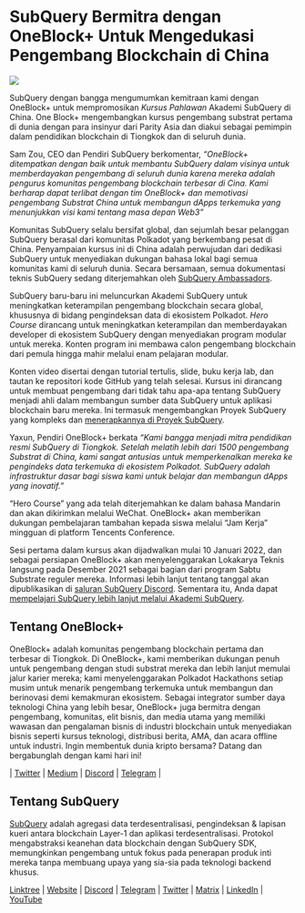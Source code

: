 # SubQuery Bermitra dengan OneBlock+ Untuk Mengedukasi Pengembang Blockchain di China

![](https://miro.medium.com/max/700/1*c1X5h-MEHHwjeqczDKvvCQ.png)

SubQuery dengan bangga mengumumkan kemitraan kami dengan OneBlock+ untuk mempromosikan _Kursus Pahlawan_ Akademi SubQuery di China. One Block+ mengembangkan kursus pengembang substrat pertama di dunia dengan para insinyur dari Parity Asia dan diakui sebagai pemimpin dalam pendidikan blockchain di Tiongkok dan di seluruh dunia.

Sam Zou, CEO dan Pendiri SubQuery berkomentar, _“OneBlock+ ditempatkan dengan baik untuk membantu SubQuery dalam visinya untuk memberdayakan pengembang di seluruh dunia karena mereka adalah pengurus komunitas pengembang blockchain terbesar di Cina. Kami berharap dapat terlibat dengan tim OneBlock+ dan memotivasi pengembang Substrat China untuk membangun dApps terkemuka yang menunjukkan visi kami tentang masa depan Web3”_

Komunitas SubQuery selalu bersifat global, dan sejumlah besar pelanggan SubQuery berasal dari komunitas Polkadot yang berkembang pesat di China. Penyampaian kursus ini di China adalah perwujudan dari dedikasi SubQuery untuk menyediakan dukungan bahasa lokal bagi semua komunitas kami di seluruh dunia. Secara bersamaan, semua dokumentasi teknis SubQuery sedang diterjemahkan oleh [SubQuery Ambassadors](./20210713-Introducing-the-SubQuery-Ambassador-Program.md).

SubQuery baru-baru ini meluncurkan Akademi SubQuery untuk meningkatkan keterampilan pengembang blockchain secara global, khususnya di bidang pengindeksan data di ekosistem Polkadot. _Hero Course_ dirancang untuk meningkatkan keterampilan dan memberdayakan developer di ekosistem SubQuery dengan menyediakan program modular untuk mereka. Konten program ini membawa calon pengembang blockchain dari pemula hingga mahir melalui enam pelajaran modular.

Konten video disertai dengan tutorial tertulis, slide, buku kerja lab, dan tautan ke repositori kode GitHub yang telah selesai. Kursus ini dirancang untuk membuat pengembang dari tidak tahu apa-apa tentang SubQuery menjadi ahli dalam membangun sumber data SubQuery untuk aplikasi blockchain baru mereka. Ini termasuk mengembangkan Proyek SubQuery yang kompleks dan [menerapkannya di Proyek SubQuery](https://project.subquery.network/).

Yaxun, Pendiri OneBlock+ berkata _“Kami bangga menjadi mitra pendidikan resmi SubQuery di Tiongkok. Setelah melatih lebih dari 1500 pengembang Substrat di China, kami sangat antusias untuk memperkenalkan mereka ke pengindeks data terkemuka di ekosistem Polkadot. SubQuery adalah infrastruktur dasar bagi siswa kami untuk belajar dan membangun dApps yang inovatif.”_

“Hero Course” yang ada telah diterjemahkan ke dalam bahasa Mandarin dan akan dikirimkan melalui WeChat. OneBlock+ akan memberikan dukungan pembelajaran tambahan kepada siswa melalui “Jam Kerja” mingguan di platform Tencents Conference.

Sesi pertama dalam kursus akan dijadwalkan mulai 10 Januari 2022, dan sebagai persiapan OneBlock+ akan menyelenggarakan Lokakarya Teknis langsung pada Desember 2021 sebagai bagian dari program Sabtu Substrate reguler mereka. Informasi lebih lanjut tentang tanggal akan dipublikasikan di [saluran SubQuery Discord](https://discord.com/invite/78zg8aBSMG). Sementara itu, Anda dapat [mempelajari SubQuery lebih lanjut melalui Akademi SubQuery](https://subquery.coassemble.com/unlock/dOKZW6O#/).

## Tentang OneBlock+

OneBlock+ adalah komunitas pengembang blockchain pertama dan terbesar di Tiongkok. Di OneBlock+, kami memberikan dukungan penuh untuk pengembang dengan studi substrat mereka dan lebih lanjut memulai jalur karier mereka; kami menyelenggarakan Polkadot Hackathons setiap musim untuk menarik pengembang terkemuka untuk membangun dan berinovasi demi kemakmuran ekosistem. Sebagai integrator sumber daya teknologi China yang lebih besar, OneBlock+ juga bermitra dengan pengembang, komunitas, elit bisnis, dan media utama yang memiliki wawasan dan pengalaman bisnis di industri blockchain untuk menyediakan bisnis seperti kursus teknologi, distribusi berita, AMA, dan acara offline untuk industri. Ingin membentuk dunia kripto bersama? Datang dan bergabunglah dengan kami hari ini!

| [Twitter](https://mobile.twitter.com/oneblock_) | [Medium](https://medium.com/@OneBlockplus?p=5a6193755f9b) | [Discord](https://discord.gg/5aWx6Rch) | [Telegram](https://t.me/oneblock_dev) |

## Tentang SubQuery

[SubQuery](https://subquery.network/) adalah agregasi data terdesentralisasi, pengindeksan & lapisan kueri antara blockchain Layer-1 dan aplikasi terdesentralisasi. Protokol mengabstraksi keanehan data blockchain dengan SubQuery SDK, memungkinkan pengembang untuk fokus pada penerapan produk inti mereka tanpa membuang upaya yang sia-sia pada teknologi backend khusus.

​​[Linktree](https://linktr.ee/subquerynetwork) | [Website](https://subquery.network/) | [Discord](https://discord.com/invite/78zg8aBSMG) | [Telegram](https://t.me/subquerynetwork) | [Twitter](https://twitter.com/subquerynetwork) | [Matrix](https://matrix.to/#/#subquery:matrix.org) | [LinkedIn](https://www.linkedin.com/company/subquery) | [YouTube](https://www.youtube.com/channel/UCi1a6NUUjegcLHDFLr7CqLw)
